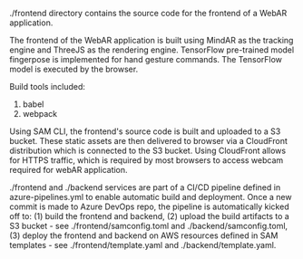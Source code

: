 ./frontend directory contains the source code for the frontend of a WebAR application. 

The frontend of the WebAR application is built using MindAR as the tracking engine and ThreeJS as the rendering engine. TensorFlow pre-trained model fingerpose is implemented for hand gesture commands. The TensorFlow model is executed by the browser. 

Build tools included:
1. babel
2. webpack

Using SAM CLI, the frontend's source code is built and uploaded to a S3 bucket. These static assets are then delivered to browser via a CloudFront distribution which is connected to the S3 bucket. Using CloudFront allows for HTTPS traffic, which is required by most browsers to access webcam required for webAR application.

./frontend and ./backend services are part of a CI/CD pipeline defined in azure-pipelines.yml to enable automatic build and deployment. Once a new commit is made to Azure DevOps repo, the pipeline is automatically kicked off to:
(1) build the frontend and backend, 
(2) upload the build artifacts to a S3 bucket - see ./frontend/samconfig.toml and ./backend/samconfig.toml, 
(3) deploy the frontend and backend on AWS resources defined in SAM templates - see ./frontend/template.yaml and ./backend/template.yaml.